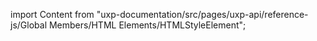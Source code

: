 
import Content from "uxp-documentation/src/pages/uxp-api/reference-js/Global Members/HTML Elements/HTMLStyleElement";

<Content query="product=xd"/>
